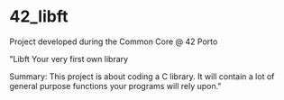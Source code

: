 # 42_libft

Project developed during the Common Core @ 42 Porto

"Libft
Your very first own library

Summary:
This project is about coding a C library.
It will contain a lot of general purpose functions your programs will rely upon."
